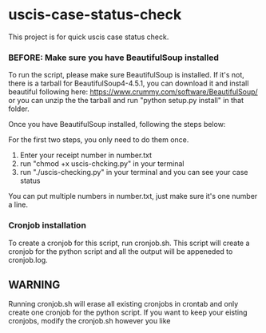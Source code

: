 # uscis-case-status-check
This project is for quick uscis case status check.

### BEFORE: Make sure you have BeautifulSoup installed
To run the script, please make sure BeautifulSoup is installed. If it's not, there is a tarball for BeautifulSoup4-4.5.1, you can download it and install beautiful following here: https://www.crummy.com/software/BeautifulSoup/ or you can unzip the the tarball and run "python setup.py install" in that folder.

Once you have BeautifulSoup installed, following the steps below:

For the first two steps, you only need to do them once.

1. Enter your receipt number in number.txt
2. run "chmod +x uscis-chcking.py" in your terminal
3. run "./uscis-checking.py" in your terminal and you can see your case status

You can put multiple numbers in number.txt, just make sure it's one number a line.

### Cronjob installation

To create a cronjob for this script, run cronjob.sh.
This script will create a cronjob for the python script and all the output will be appeneded to cronjob.log.

## WARNING

Running cronjob.sh will erase all existing cronjobs in crontab and only create one cronjob for the python script.
If you want to keep your eisting cronjobs, modify the cronjob.sh however you like
